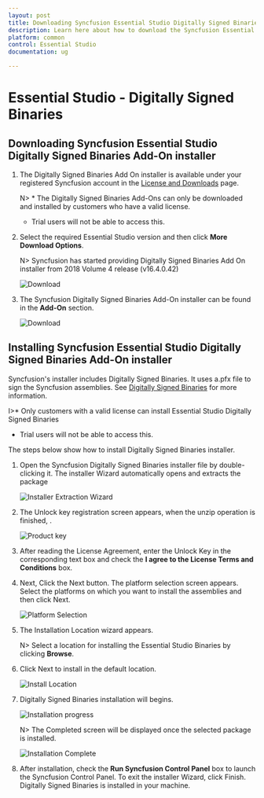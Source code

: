 ```yaml
---
layout: post
title: Downloading Syncfusion Essential Studio Digitally Signed Binaries Add-On installer - Syncfusion
description: Learn here about how to download the Syncfusion Essential Studio Digitally Signed Binaries Add-On installer from our Syncfusion website with license.
platform: common
control: Essential Studio
documentation: ug

---
```



# Essential Studio - Digitally Signed Binaries


## Downloading Syncfusion Essential Studio Digitally Signed Binaries Add-On installer

1. The Digitally Signed Binaries Add On installer is available under your registered Syncfusion account in the [License and Downloads](https://www.syncfusion.com/account/downloads) page.

   N> * The Digitally Signed Binaries Add-Ons can only be downloaded and installed by customers who have a valid license.
   * Trial users will not be able to access this.

2. Select the required Essential Studio version and then click **More Download Options**.

   N> Syncfusion has started providing Digitally Signed Binaries Add On installer from 2018 Volume 4 release (v16.4.0.42)

   ![Download](Digitally-Signed-Binaries-images/Digitally-Signed-Assemblies-Setup_img7.png)

3. The Syncfusion Digitally Signed Binaries Add-On installer can be found in the **Add-On** section.

   ![Download](Digitally-Signed-Binaries-images/Digitally-Signed-Assemblies-Setup_img8.png)


## Installing Syncfusion Essential Studio Digitally Signed Binaries Add-On installer

Syncfusion's installer includes Digitally Signed Binaries. It uses a.pfx file to sign the Syncfusion assemblies. See [Digitally Signed Binaries](http://www.syncfusion.com/support/kb/7671) for more information. 

I>* Only customers with a valid license can install Essential Studio Digitally Signed Binaries
* Trial users will not be able to access this.

The steps below show how to install Digitally Signed Binaries installer.

1.  Open the Syncfusion Digitally Signed Binaries installer file by double-clicking it. The installer Wizard automatically opens and extracts the package
   
    ![Installer Extraction Wizard](Digitally-Signed-Binaries-images/Digitally-Signed-Assemblies-Setup_img1.png)

2.  The Unlock key registration screen appears, when the unzip operation is finished, .

    ![Product key](Digitally-Signed-Binaries-images/Digitally-Signed-Assemblies-Setup_img2.png)

3.  After reading the License Agreement, enter the Unlock Key in the corresponding text box and check the **I agree to the License Terms and Conditions** box.

4.  Next, Click the Next button. The platform selection screen appears. Select the platforms on which you want to install the assemblies and then click Next.

    ![Platform Selection](Digitally-Signed-Binaries-images/Digitally-Signed-Assemblies-Setup_img3.png)

5.  The Installation Location wizard appears.
   
    N> Select a location for installing the Essential Studio Binaries by clicking **Browse**.

6.  Click Next to install in the default location.

    ![Install Location](Digitally-Signed-Binaries-images/Digitally-Signed-Assemblies-Setup_img4.png)
   
7.  Digitally Signed Binaries installation will begins.

    ![Installation progress](Digitally-Signed-Binaries-images/Digitally-Signed-Assemblies-Setup_img5.png)

    N> The Completed screen will be displayed once the selected package is installed.
    
    ![Installation Complete](Digitally-Signed-Binaries-images/Digitally-Signed-Assemblies-Setup_img6.png)

8.  After installation, check the **Run Syncfusion Control Panel** box to launch the Syncfusion Control Panel. To exit the installer Wizard, click Finish. Digitally Signed Binaries is installed in your machine.